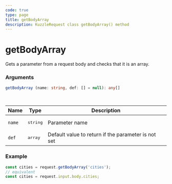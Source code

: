 ```yaml
---
code: true
type: page
title: getBodyArray
description: KuzzleRequest class getBodyArray() method
---
```


# getBodyArray

<SinceBadge version="auto-version" />

Gets a parameter from a request body and checks that it is an array.

### Arguments

```ts
getBodyArray (name: string, def: [] = null): any[]
```

</br>

| Name   | Type              | Description    |
|--------|-------------------|----------------|
| `name` | <pre>string</pre> | Parameter name |
| `def` | <pre>array</pre> | Default value to return if the parameter is not set |


### Example

```ts
const cities = request.getBodyArray('cities');
// equivalent
const cities = request.input.body.cities;
```

